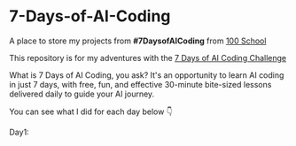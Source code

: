 # 7-Days-of-AI-Coding
A place to store my projects from **#7DaysofAICoding** from [100 School](https://www.100school.com/)

This repository is for my adventures with the [7 Days of AI Coding Challenge](https://www.100school.com/atomic-challenges/7daysofaicoding)

What is 7 Days of AI Coding, you ask? It's an opportunity to learn AI coding in just 7 days, with free, fun, and effective 30-minute bite-sized lessons delivered daily to guide your AI journey.

You can see what I did for each day below 👇

Day1:


